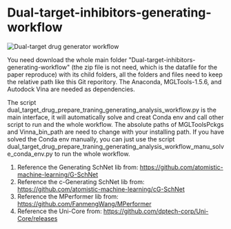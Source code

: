 # Dual-target-inhibitors-generating-workflow

![Dual-target drug generator workflow](https://github.com/Hanxiaoze/Dual-target-inhibitors-generating-workflow/assets/50012246/82870225-e263-449a-93e7-9d0d9dcfe094)

You need download the whole main folder "Dual-target-inhibitors-generating-workflow" (the zip file is not need, which is the datafile for the paper reproduce) with its child folders, all the folders and files need to keep the relative path like this Git reporitory. The Anaconda, MGLTools-1.5.6, and Autodock Vina are needed as dependencies.

The script dual_target_drug_prepare_traning_generating_analysis_workflow.py is the main interface, it will automatically solve and creat Conda env and call other script to run and the whole workflow. The absolute paths of MGLToolsPckgs and Vinna_bin_path are need to change with your installing path. If you have solved the Conda env manually, you can just use the script dual_target_drug_prepare_traning_generating_analysis_workflow_manu_solve_conda_env.py to run the whole workflow.

1. Reference the Generating SchNet lib from: https://github.com/atomistic-machine-learning/G-SchNet
2. Reference the c-Generating SchNet lib from: https://github.com/atomistic-machine-learning/cG-SchNet
3. Reference the MPerformer lib from: https://github.com/FanmengWang/MPerformer
4. Reference the Uni-Core from: https://github.com/dptech-corp/Uni-Core/releases

